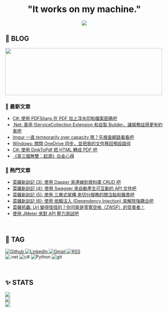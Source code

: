 
<h1 align="center">"It works on my machine."</h1>

<p align="center">
  <img src="https://i.imgur.com/V60ticV.png" border="0">
</p>

## 🐔 BLOG

<p>
  <a href="https://igouist.github.io/">
    <img src="https://image.igouist.net/blog-cover-black.png"  width="500" height="150" border="0">
  </a>
</p>

### 📑 最新文章
<!-- see: https://github.com/gautamkrishnar/blog-post-workflow -->
<!-- BLOG-POST-LIST:START -->
- [C#: 使用 PDFSharp 在 PDF 加上浮水印和檔案密碼吧](https://igouist.github.io/post/2025/07/dotnet-add-watermark-and-password-to-pdf-using-pdfsharp/)
- [.Net: 善用 IServiceCollection Extension 和自製 Builder，讓服務註冊更有約束吧](https://igouist.github.io/post/2025/06/dotnet-using-iservicecollection-extensions-to-enforce-registration-constraints/)
- [Imgur 一直 temporarily over capacity 嗎？先檢查網路看看吧](https://igouist.github.io/post/2025/06/imgur-temporarily-over-capacity-maybe-your-ip-banned/)
- [Windows: 關閉 OneDrive 同步，並把我的文件移回預設路徑](https://igouist.github.io/post/2025/06/disable-onedrive-sync-and-restore-documents-folder/)
- [C#: 使用 DinkToPdf 把 HTML 轉成 PDF 吧](https://igouist.github.io/post/2025/05/csharp-convert-html-to-pdf-using-dinktopdf/)
- [《真三國無雙：起源》白金心得](https://igouist.github.io/post/2025/04/shin-sangoku-musou-origins/)
<!-- BLOG-POST-LIST:END -->

### 🐽 熱門文章
- [菜雞新訓記 (3): 使用 Dapper 來連線到資料庫 CRUD 吧](https://igouist.github.io/post/2021/05/newbie-3-dapper/)
- [菜雞新訓記 (4): 使用 Swagger 來自動產生可互動的 API 文件吧](https://igouist.github.io/post/2021/05/newbie-4-swagger/)
- [菜雞新訓記 (5): 使用 三層式架構 來切分服務的關注點和職責吧](https://igouist.github.io/post/2021/10/newbie-5-3-layer-architecture/)
- [菜雞新訓記 (6): 使用 依賴注入 (Dependency Injection) 來解除強耦合吧](https://igouist.github.io/post/2021/11/newbie-6-dependency-injection/)
- [菜雞抓蟲: Url 變得怪怪的？你可能是零寬空格（ZWSP）的受害者！](https://igouist.github.io/post/2021/06/zero-width-space/)
- [使用 JMeter 來對 API 壓力測試吧](https://igouist.github.io/post/2022/10/jmeter/)

<br/>

## 🔖 TAG

<p>
  <a href="https://github.com/Igouist">
    <img alt="Github" src="https://img.shields.io/badge/GitHub-100000?style=for-the-badge&logo=github&logoColor=white"/>
  </a>
  <a href="https://www.linkedin.com/in/igouist/">
    <img alt="LinkedIn" src="https://img.shields.io/badge/LinkedIn-0077B5?style=for-the-badge&logo=linkedin&logoColor=white"/>
  </a>
  <a href="mailto:ursaliker@gmail.com">
    <img alt="Gmail" src="https://img.shields.io/badge/Gmail-D14836?style=for-the-badge&logo=gmail&logoColor=white"/>
  </a>
  <a href="https://igouist.github.io/index.xml">
    <img alt="RSS" src="https://img.shields.io/badge/RSS-FFA500?style=for-the-badge&logo=rss&logoColor=white"/>
  </a>
  
<br/>
    <img alt=".net" algin="center" src="https://img.shields.io/badge/.NET-5C2D91?style=for-the-badge&logo=.net&logoColor=white"></img>
    <img alt="c#" algin="center" src="https://img.shields.io/badge/C%23-239120?style=for-the-badge&logo=c-sharp&logoColor=white"></img>
    <img alt="Python" algin="center" src="https://img.shields.io/badge/Python-14354C?style=for-the-badge&logo=python&logoColor=white"></img>
    <img alt="git" algin="center" src="https://img.shields.io/badge/Git-F05032?style=for-the-badge&logo=git&logoColor=white"></img>
<br/>
</p>

<br/>

## ✨ STATS

<p>
  <!-- <img alt="markdown_totaltime" algin="center" src="https://wakatime.com/badge/user/f791aed8-6784-4231-8f41-7f0d2a29282c.svg"></img><br/> -->
  <img src="https://github-readme-stats.vercel.app/api/top-langs/?username=Igouist&hide=HTML,CSS&layout=compact&bg_color=0D1117&text_color=BBBBBB&hide_border=true"><br/>
  <img src="https://github-readme-stats.vercel.app/api?username=igouist&count_private=true&show_icons=true&hide=contribs,prs&bg_color=0D1117&text_color=BBBBBB&hide_border=true"><br/>
  <img src="https://github-readme-stats.vercel.app/api/wakatime?username=Igouist&layout=compact&bg_color=0D1117&text_color=BBBBBB&hide_border=true&custom_title=Wakatime%20stats%20%28Last%20week%29"><br/>
</p>
